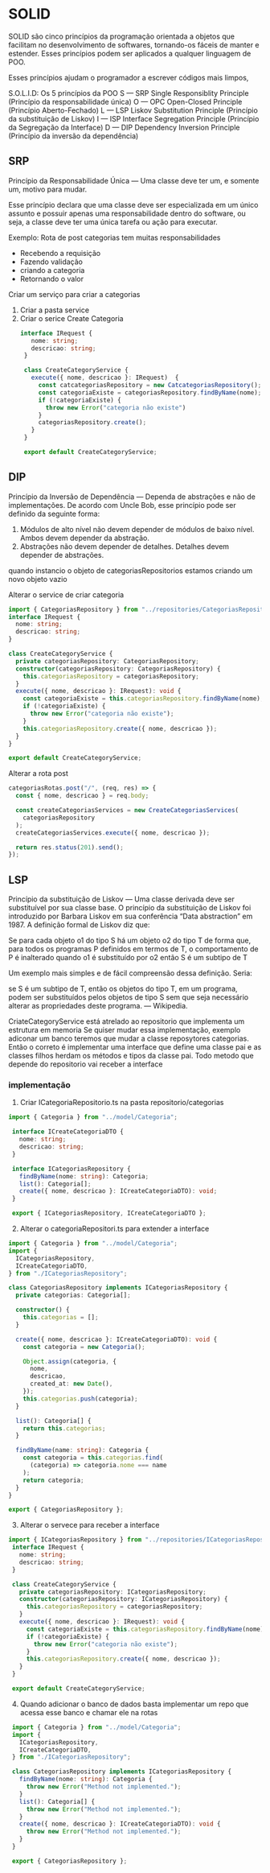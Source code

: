 # SOLID

SOLID são cinco princípios da programação orientada a objetos que facilitam no desenvolvimento de softwares, tornando-os fáceis de manter e estender. Esses princípios podem ser aplicados a qualquer linguagem de POO.

Esses princípios ajudam o programador a escrever códigos mais limpos,

S.O.L.I.D: Os 5 princípios da POO
S — SRP Single Responsiblity Principle (Princípio da responsabilidade única)
O — OPC Open-Closed Principle (Princípio Aberto-Fechado)
L — LSP Liskov Substitution Principle (Princípio da substituição de Liskov)
I — ISP Interface Segregation Principle (Princípio da Segregação da Interface)
D — DIP Dependency Inversion Principle (Princípio da inversão da dependência)

## SRP

Princípio da Responsabilidade Única — Uma classe deve ter um, e somente um, motivo para mudar.

Esse princípio declara que uma classe deve ser especializada em um único assunto e possuir apenas uma responsabilidade dentro do software, ou seja, a classe deve ter uma única tarefa ou ação para executar.

Exemplo: Rota de post categorias tem muitas responsabilidades
  - Recebendo a requisição
  - Fazendo validação
  - criando a categoria
  - Retornando o valor 

Criar um serviço para criar a categorias
1. Criar a pasta service
2. Criar o serice Create Categoria
   ```ts
   interface IRequest {
      nome: string;
      descricao: string;
    }

    class CreateCategoryService {
      execute({ nome, descricao }: IRequest)  {
        const catcategoriasRepository = new CatcategoriasRepository();
        const categoriaExiste = categoriasRepository.findByName(nome);
        if (!categoriaExiste) {
          throw new Error("categoria não existe")
        }
        categoriasRepository.create();
      }
    }

    export default CreateCategoryService;
   ```

## DIP  

Princípio da Inversão de Dependência — Dependa de abstrações e não de implementações.
De acordo com Uncle Bob, esse princípio pode ser definido da seguinte forma:
1. Módulos de alto nível não devem depender de módulos de baixo nível. Ambos devem depender da abstração.
2. Abstrações não devem depender de detalhes. Detalhes devem depender de abstrações.

quando instancio o objeto de categoriasRepositorios estamos criando um novo objeto vazio

Alterar o service de criar categoria

```ts
import { CategoriasRepository } from "../repositories/CategoriasRepository";
interface IRequest {
  nome: string;
  descricao: string;
}

class CreateCategoryService {
  private categoriasRepository: CategoriasRepository;
  constructor(categoriasRepository: CategoriasRepository) {
    this.categoriasRepository = categoriasRepository;
  }
  execute({ nome, descricao }: IRequest): void {
    const categoriaExiste = this.categoriasRepository.findByName(nome);
    if (!categoriaExiste) {
      throw new Error("categoria não existe");
    }
    this.categoriasRepository.create({ nome, descricao });
  }
}

export default CreateCategoryService;

```

Alterar a rota post
```ts
categoriasRotas.post("/", (req, res) => {
  const { nome, descricao } = req.body;

  const createCategoriasServices = new CreateCategoriasServices(
    categoriasRepository
  );
  createCategoriasServices.execute({ nome, descricao });

  return res.status(201).send();
});

```


## LSP

Princípio da substituição de Liskov — Uma classe derivada deve ser substituível por sua classe base.
O princípio da substituição de Liskov foi introduzido por Barbara Liskov em sua conferência “Data abstraction” em 1987. A definição formal de Liskov diz que:

Se para cada objeto o1 do tipo S há um objeto o2 do tipo T de forma que, para todos os programas P definidos em termos de T, o comportamento de P é inalterado quando o1 é substituído por o2 então S é um subtipo de T

Um exemplo mais simples e de fácil compreensão dessa definição. Seria:

se S é um subtipo de T, então os objetos do tipo T, em um programa, podem ser substituídos pelos objetos de tipo S sem que seja necessário alterar as propriedades deste programa. — Wikipedia.

CriateCategoryService está atrelado ao repositorio que implementa um estrutura em memoria
  Se quiser mudar essa implementação, exemplo adiconar um banco teremos que mudar a classe reposytores categorias.
  Então o correto é implementar uma interface que define uma classe pai e as classes filhos herdam os métodos e tipos da classe pai. 
  Todo metodo que depende do repositorio vai receber a interface 

  ### implementação
  1. Criar ICategoriaRepositorio.ts na pasta repositorio/categorias
   ```ts
   import { Categoria } from "../model/Categoria";

    interface ICreateCategoriaDTO {
      nome: string;
      descricao: string;
    }

    interface ICategoriasRepository {
      findByName(nome: string): Categoria;
      list(): Categoria[];
      create({ nome, descricao }: ICreateCategoriaDTO): void;
    }

    export { ICategoriasRepository, ICreateCategoriaDTO };

   ```

   2. Alterar o categoriaRepositori.ts para extender a interface
  ```ts
  import { Categoria } from "../model/Categoria";
  import {
    ICategoriasRepository,
    ICreateCategoriaDTO,
  } from "./ICategoriasRepository";

  class CategoriasRepository implements ICategoriasRepository {
    private categorias: Categoria[];

    constructor() {
      this.categorias = [];
    }

    create({ nome, descricao }: ICreateCategoriaDTO): void {
      const categoria = new Categoria();

      Object.assign(categoria, {
        nome,
        descricao,
        created_at: new Date(),
      });
      this.categorias.push(categoria);
    }

    list(): Categoria[] {
      return this.categorias;
    }

    findByName(name: string): Categoria {
      const categoria = this.categorias.find(
        (categoria) => categoria.nome === name
      );
      return categoria;
    }
  }

  export { CategoriasRepository };

  ```
  3. Alterar o servece para receber a interface
   ```ts
   import { ICategoriasRepository } from "../repositories/ICategoriasRepository";
    interface IRequest {
      nome: string;
      descricao: string;
    }

    class CreateCategoryService {
      private categoriasRepository: ICategoriasRepository;
      constructor(categoriasRepository: ICategoriasRepository) {
        this.categoriasRepository = categoriasRepository;
      }
      execute({ nome, descricao }: IRequest): void {
        const categoriaExiste = this.categoriasRepository.findByName(nome);
        if (!categoriaExiste) {
          throw new Error("categoria não existe");
        }
        this.categoriasRepository.create({ nome, descricao });
      }
    }

    export default CreateCategoryService;

   ```

   4. Quando adicionar o banco de dados basta implementar um repo que acessa esse banco e chamar ele na rotas
   ```ts
    import { Categoria } from "../model/Categoria";
    import {
      ICategoriasRepository,
      ICreateCategoriaDTO,
    } from "./ICategoriasRepository";

    class CategoriasRepository implements ICategoriasRepository {
      findByName(nome: string): Categoria {
        throw new Error("Method not implemented.");
      }
      list(): Categoria[] {
        throw new Error("Method not implemented.");
      }
      create({ nome, descricao }: ICreateCategoriaDTO): void {
        throw new Error("Method not implemented.");
      }
    }

    export { CategoriasRepository };

   ```